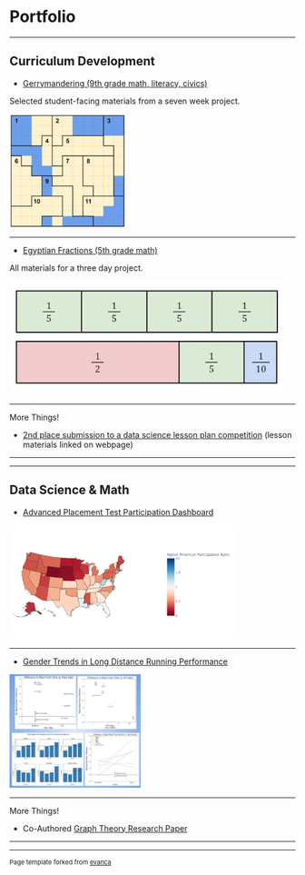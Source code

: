 # Portfolio

---

## Curriculum Development

  * [Gerrymandering (9th grade math, literacy, civics)](https://drive.google.com/drive/folders/1sv2A-RY43OXeIYjdW51A7RfEFDGX-xAi?usp=sharing)

Selected student-facing materials from a seven week project.

<img height="200" src="images/gerrymandering_thumbnail.jpg"/>

---
  * [Egyptian Fractions (5th grade math)](https://drive.google.com/drive/folders/1D2_mVI2BtmnV_lVx0j5Kw97r9slnq0WP?usp=sharing)

All materials for a three day project.

<img height="200" src="images/egyptian_fractions_thumbnail.jpg"/>


---
More Things!
  * [2nd place submission to a data science lesson plan competition](https://www.datascience4everyone.org/post/data-science-for-everyone-ds4e-announces-bite-sized-lesson-plan-competition-winners) (lesson materials linked on webpage)

---
---

## Data Science & Math

  * [Advanced Placement Test Participation Dashboard](https://github.com/ianmcmeek/AP-Test-Participation-Dashboard/blob/main/Supplemental/Analysis.md)

<img height="200" src="images/dashboard_thumbnail.png"/>

---
  * [Gender Trends in Long Distance Running Performance](https://github.com/ianmcmeek/Running-Performance-Trends/blob/main/README.md)

<img height="200" src="images/running_thumbnail.jpg"/>
  
---
More Things!
  * Co-Authored [Graph Theory Research Paper](https://arxiv.org/abs/1808.05835)

---
---
<p style="font-size:11px">Page template forked from <a href="https://github.com/evanca/quick-portfolio">evanca</a></p>
<!-- Remove above link if you don't want to attibute -->
